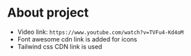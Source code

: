 # About project

- Video link: `https://www.youtube.com/watch?v=TVFu4-Kd4oM`
- Font awesome cdn link is added for icons
- Tailwind css CDN link is used
